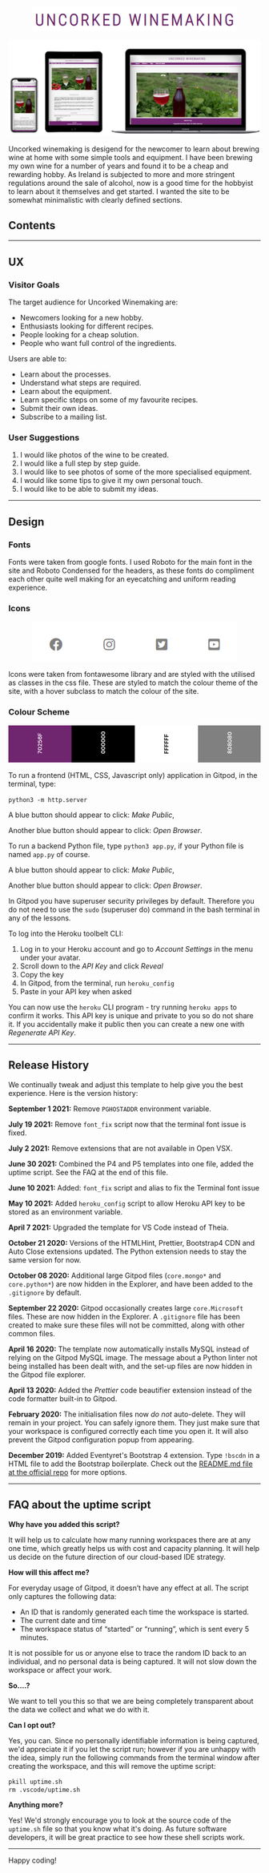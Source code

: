 <p align="center">
  <img src="assets/images/readme.png" alt="Uncorked Winemaking Logo">
</p>
<p align="center">
  <img src="assets/images/responsiveness.png" alt="Responsive design images">
</p>

Uncorked winemaking is desigend for the newcomer to learn about brewing wine at home with some simple tools and equipment. I have been brewing my own wine for a number of years and found it to be a cheap and rewarding hobby. As Ireland is subjected to more and more stringent regulations around the sale of alcohol, now is a good time for the hobbyist to learn about it themselves and get started. I wanted the site to be somewhat minimalistic with clearly defined sections.

## Contents

---
## UX
### Visitor Goals
The target audience for Uncorked Winemaking are:
* Newcomers looking for a new hobby.
* Enthusiasts looking for different recipes.
* People looking for a cheap solution.
* People who want full control of the ingredients.

Users are able to:
* Learn about the processes.
* Understand what steps are required.
* Learn about the equipment.
* Learn specific steps on some of my favourite recipes.
* Submit their own ideas.
* Subscribe to a mailing list.

### User Suggestions
1. I would like photos of the wine to be created.
2. I would like a full step by step guide.
3. I would like to see photos of some of the more specialised equipment.
4. I would like some tips to give it my own personal touch.
5. I would like to be able to submit my ideas.
---
## Design

### Fonts
Fonts were taken from google fonts. I used Roboto for the main font in the site and Roboto Condensed for the headers, as these fonts do compliment each other quite well making for an eyecatching and uniform reading experience.

### Icons
<p align="center">
  <img src="assets/images/icons.png" alt="Social Media Icons">
</p>
Icons were taken from fontawesome library and are styled with the utilised as classes in the css file. These are styled to match the colour theme of the site, with a hover subclass to match the colour of the site.

### Colour Scheme
<p align="center">
  <img src="assets/images/palette.png" alt="Colour Palette">
</p>






To run a frontend (HTML, CSS, Javascript only) application in Gitpod, in the terminal, type:

`python3 -m http.server`

A blue button should appear to click: _Make Public_,

Another blue button should appear to click: _Open Browser_.

To run a backend Python file, type `python3 app.py`, if your Python file is named `app.py` of course.

A blue button should appear to click: _Make Public_,

Another blue button should appear to click: _Open Browser_.

In Gitpod you have superuser security privileges by default. Therefore you do not need to use the `sudo` (superuser do) command in the bash terminal in any of the lessons.

To log into the Heroku toolbelt CLI:

1. Log in to your Heroku account and go to *Account Settings* in the menu under your avatar.
2. Scroll down to the *API Key* and click *Reveal*
3. Copy the key
4. In Gitpod, from the terminal, run `heroku_config`
5. Paste in your API key when asked

You can now use the `heroku` CLI program - try running `heroku apps` to confirm it works. This API key is unique and private to you so do not share it. If you accidentally make it public then you can create a new one with _Regenerate API Key_.

------

## Release History

We continually tweak and adjust this template to help give you the best experience. Here is the version history:

**September 1 2021:** Remove `PGHOSTADDR` environment variable.

**July 19 2021:** Remove `font_fix` script now that the terminal font issue is fixed.

**July 2 2021:** Remove extensions that are not available in Open VSX.

**June 30 2021:** Combined the P4 and P5 templates into one file, added the uptime script. See the FAQ at the end of this file.

**June 10 2021:** Added: `font_fix` script and alias to fix the Terminal font issue

**May 10 2021:** Added `heroku_config` script to allow Heroku API key to be stored as an environment variable.

**April 7 2021:** Upgraded the template for VS Code instead of Theia.

**October 21 2020:** Versions of the HTMLHint, Prettier, Bootstrap4 CDN and Auto Close extensions updated. The Python extension needs to stay the same version for now.

**October 08 2020:** Additional large Gitpod files (`core.mongo*` and `core.python*`) are now hidden in the Explorer, and have been added to the `.gitignore` by default.

**September 22 2020:** Gitpod occasionally creates large `core.Microsoft` files. These are now hidden in the Explorer. A `.gitignore` file has been created to make sure these files will not be committed, along with other common files.

**April 16 2020:** The template now automatically installs MySQL instead of relying on the Gitpod MySQL image. The message about a Python linter not being installed has been dealt with, and the set-up files are now hidden in the Gitpod file explorer.

**April 13 2020:** Added the _Prettier_ code beautifier extension instead of the code formatter built-in to Gitpod.

**February 2020:** The initialisation files now _do not_ auto-delete. They will remain in your project. You can safely ignore them. They just make sure that your workspace is configured correctly each time you open it. It will also prevent the Gitpod configuration popup from appearing.

**December 2019:** Added Eventyret's Bootstrap 4 extension. Type `!bscdn` in a HTML file to add the Bootstrap boilerplate. Check out the <a href="https://github.com/Eventyret/vscode-bcdn" target="_blank">README.md file at the official repo</a> for more options.

------

## FAQ about the uptime script

**Why have you added this script?**

It will help us to calculate how many running workspaces there are at any one time, which greatly helps us with cost and capacity planning. It will help us decide on the future direction of our cloud-based IDE strategy.

**How will this affect me?**

For everyday usage of Gitpod, it doesn’t have any effect at all. The script only captures the following data:

- An ID that is randomly generated each time the workspace is started.
- The current date and time
- The workspace status of “started” or “running”, which is sent every 5 minutes.

It is not possible for us or anyone else to trace the random ID back to an individual, and no personal data is being captured. It will not slow down the workspace or affect your work.

**So….?**

We want to tell you this so that we are being completely transparent about the data we collect and what we do with it.

**Can I opt out?**

Yes, you can. Since no personally identifiable information is being captured, we'd appreciate it if you let the script run; however if you are unhappy with the idea, simply run the following commands from the terminal window after creating the workspace, and this will remove the uptime script:

```
pkill uptime.sh
rm .vscode/uptime.sh
```

**Anything more?**

Yes! We'd strongly encourage you to look at the source code of the `uptime.sh` file so that you know what it's doing. As future software developers, it will be great practice to see how these shell scripts work.

---

Happy coding!
